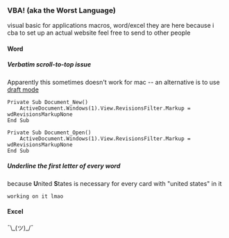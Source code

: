 ### VBA! (aka the Worst Language)
visual basic for applications macros, word/excel
they are here because i cba to set up an actual website
feel free to send to other people 

#### Word

##### Verbatim scroll-to-top issue
Apparently this sometimes doesn't work for mac -- an alternative is to use [draft mode](https://www.dummies.com/software/microsoft-office/word/how-to-change-the-document-view-in-word-2016/#:~:text=The%20Draft%20view%20presents%20only%20basic%20text)


```
Private Sub Document_New()
    ActiveDocument.Windows(1).View.RevisionsFilter.Markup = wdRevisionsMarkupNone
End Sub

Private Sub Document_Open()
    ActiveDocument.Windows(1).View.RevisionsFilter.Markup = wdRevisionsMarkupNone
End Sub
```

##### Underline the first letter of every word
because **U**nited **S**tates is necessary for every card with "united states" in it

```
working on it lmao
```

#### Excel
¯\\\_(ツ)_/¯
